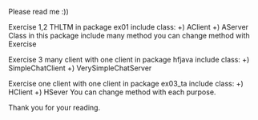 Please read me :))

Exercise 1,2 THLTM in package ex01 include class:
+) AClient 
+) AServer
Class in this package include many method you can change method with Exercise

Exercise 3 many client with one client in package hfjava include class:
+) SimpleChatClient
+) VerySimpleChatServer

Exercise one client with one client in package ex03_ta include class:
+) HClient
+) HSever
You can change method with each purpose.

Thank you for your reading.


